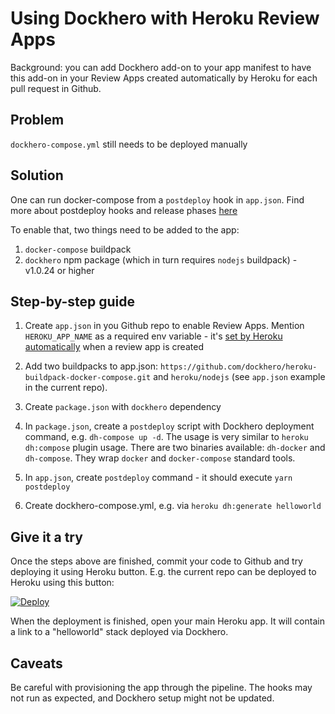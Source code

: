 # Using Dockhero with Heroku Review Apps

Background: you can add Dockhero add-on to your app manifest to have this add-on in your
 Review Apps created automatically by Heroku for each pull request in Github.

## Problem

`dockhero-compose.yml` still needs to be deployed manually


## Solution

One can run docker-compose from a `postdeploy` hook in `app.json`.
Find more about postdeploy hooks and release phases [here](https://devcenter.heroku.com/articles/release-phase#review-apps-and-postdeploy-script)

To enable that, two things need to be added to the app:
1. `docker-compose` buildpack
2. `dockhero` npm package (which in turn requires `nodejs` buildpack) - v1.0.24 or higher

## Step-by-step guide

1. Create `app.json` in you Github repo to enable Review Apps.
Mention `HEROKU_APP_NAME` as a required env variable - it's [set by Heroku automatically](https://devcenter.heroku.com/articles/github-integration-review-apps#heroku_app_name-and-heroku_parent_app_name) when a review app is created

2. Add two buildpacks to app.json: `https://github.com/dockhero/heroku-buildpack-docker-compose.git` and `heroku/nodejs` (see `app.json` example in the current repo).

3. Create `package.json` with `dockhero` dependency

4. In `package.json`, create a `postdeploy` script with Dockhero deployment command, e.g. `dh-compose up -d`. The usage is very similar to `heroku dh:compose` plugin usage. There are two binaries available: `dh-docker` and `dh-compose`. They wrap `docker` and `docker-compose` standard tools.

5. In `app.json`, create `postdeploy` command - it should execute `yarn postdeploy`

6. Create dockhero-compose.yml, e.g. via `heroku dh:generate helloworld`

## Give it a try

Once the steps above are finished, commit your code to Github and try deploying it using Heroku button.
E.g. the current repo can be deployed to Heroku using this button:

[![Deploy](https://www.herokucdn.com/deploy/button.svg)](https://www.heroku.com/deploy/?template=https://github.com/vovayartsev/sample-review-app)

When the deployment is finished, open your main Heroku app. It will contain a link to a "helloworld" stack deployed via Dockhero.

## Caveats

Be careful with provisioning the app through the pipeline.
The hooks may not run as expected, and Dockhero setup might not be updated.
